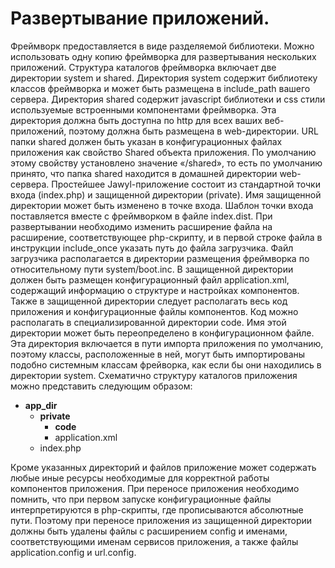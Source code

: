 # Развертывание приложений. #

Фреймворк предоставляется в виде разделяемой библиотеки. Можно использовать одну копию фреймворка для развертывания нескольких приложений. Структура каталогов фреймворка включает две директории system и shared. Директория system содержит библиотеку классов фреймворка и может быть размещена в include\_path вашего сервера. Директория shared содержит javascript библиотеки и css стили используемые встроенными компонентами фреймворка. Эта директория должна быть доступна по http для всех ваших веб-приложений, поэтому должна быть размещена в web-директории. URL папки shared должен быть указан в конфигурационных файлах приложения как свойство Shared объекта приложения. По умолчанию этому свойству установлено значение «/shared», то есть по умолчанию принято, что папка shared находится в домашней директории web-сервера.
Простейшее Jawyl-приложение состоит из стандартной точки входа (index.php) и защищенной директории (private). Имя защищенной директории может быть изменено в точке входа. Шаблон точки входа поставляется вместе с фреймворком в файле index.dist. При развертывании необходимо изменить расширение файла на расширение, соответствующее php-скрипту, и в первой строке файла в инструкции include\_once указать путь до файла загрузчика. Файл загрузчика располагается в директории размещения фреймворка по относительному пути system/boot.inс. В защищенной директории должен быть размещен конфигурационный файл application.xml, содержащий информацию о структуре и настройках компонентов. Также в защищенной директории следует располагать весь код приложения и конфигурационные файлы компонентов. Код можно располагать в специализированной директории code. Имя этой директории может быть переопределено в конфигурационном файле. Эта директория включается в пути импорта приложения по умолчанию, поэтому классы, расположенные в ней, могут быть импортированы подобно системным классам фрейворка, как если бы они находились в директории system.   Схематично структуру каталогов приложения можно представить следующим образом:

<ul>
<li>
<b>app_dir</b>
<ul>
<li>
<b>private</b>
<ul>
<li>
<b>code</b>
</li>
<li>
application.xml<br>
</li>
</ul>
</li>
<li>
index.php<br>
</li>
</ul>
</li>
</ul>

Кроме указанных директорий и файлов приложение может содержать любые иные ресурсы необходимые для корректной работы компонентов приложения.
При переносе приложения необходимо помнить, что при первом запуске конфигурационные файлы интерпретируются в php-скрипты, где прописываются абсолютные пути. Поэтому при переносе приложения из защищенной директории должны быть удалены файлы с расширением config и именами, соответствующими именам сервисов приложения, а также файлы application.config и url.config.